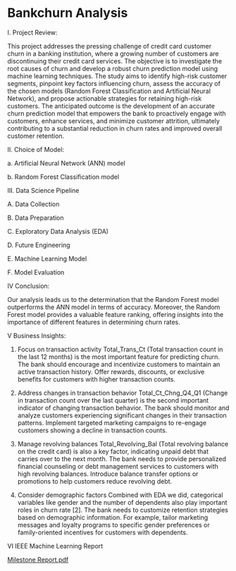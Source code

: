 # Bankchurn Analysis
I. Project Review:

This project addresses the pressing challenge of credit card customer churn in a banking institution, where a
growing number of customers are discontinuing their credit card services. The objective is to investigate the root causes of
churn and develop a robust churn prediction model using machine learning techniques. The study aims to identify high-risk
customer segments, pinpoint key factors influencing churn, assess the accuracy of the chosen models (Random Forest
Classification and Artificial Neural Network), and propose actionable strategies for retaining high-risk customers. The
anticipated outcome is the development of an accurate churn prediction model that empowers the bank to proactively engage
with customers, enhance services, and minimize customer attrition, ultimately contributing to a substantial reduction in churn
rates and improved overall customer retention.

II. Choice of Model:

a. Artificial Neural Network (ANN) model

b. Random Forest Classification model

III. Data Science Pipeline

A. Data Collection

B. Data Preparation

C. Exploratory Data Analysis (EDA)

D. Future Engineering

E. Machine Learning Model

F. Model Evaluation

IV Conclusion:

Our analysis leads us to the determination that the Random Forest model outperforms the ANN model in terms of accuracy. Moreover, the Random Forest model provides a valuable feature ranking, offering insights into the importance of different features in determining churn rates.

V Business Insights:

1. Focus on transaction activity
Total_Trans_Ct (Total transaction count in the last 12 months) is the most important feature for predicting churn.
The bank should encourage and incentivize customers to maintain an active transaction history. Offer rewards, discounts, or exclusive benefits for customers with higher transaction counts.

3. Address changes in transaction behavior
Total_Ct_Chng_Q4_Q1 (Change in transaction count over the last quarter) is the second important indicator of changing transaction behavior.
The bank should monitor and analyze customers experiencing significant changes in their transaction patterns. Implement targeted marketing campaigns to re-engage customers showing a decline in transaction counts.

4. Manage revolving balances
Total_Revolving_Bal (Total revolving balance on the credit card) is also a key factor, indicating unpaid debt that carries over to the next month.
The bank needs to provide personalized financial counseling or debt management services to customers with high revolving balances. Introduce balance transfer options or promotions to help customers reduce revolving debt.

5. Consider demographic factors
Combined with EDA we did, categorical variables like gender and the number of dependents also play important roles in churn rate [2].
The bank needs to customize retention strategies based on demographic information. For example, tailor marketing messages and loyalty programs to specific gender preferences or family-oriented incentives for customers with dependents.

VI IEEE Machine Learning Report

[Milestone Report.pdf](https://github.com/HazelDing/BankChurn/files/13851338/Milestone.Report.pdf)
